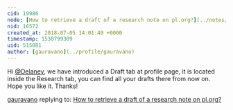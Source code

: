 ```yaml
---
cid: 19986
node: [How to retrieve a draft of a research note on pl.org?](../notes/Delaney/06-25-2018/how-to-retrieve-a-draft-of-a-research-note-on-pl-org)
nid: 16572
created_at: 2018-07-05 14:01:49 +0000
timestamp: 1530799309
uid: 515081
author: [gauravano](../profile/gauravano)
---
```


Hi [@Delaney](/profile/Delaney), we have introduced a Draft tab at profile page, it is located inside the Research tab, you can find all your drafts there from now on. Hope you like it. Thanks!

[gauravano](../profile/gauravano) replying to: [How to retrieve a draft of a research note on pl.org?](../notes/Delaney/06-25-2018/how-to-retrieve-a-draft-of-a-research-note-on-pl-org)

